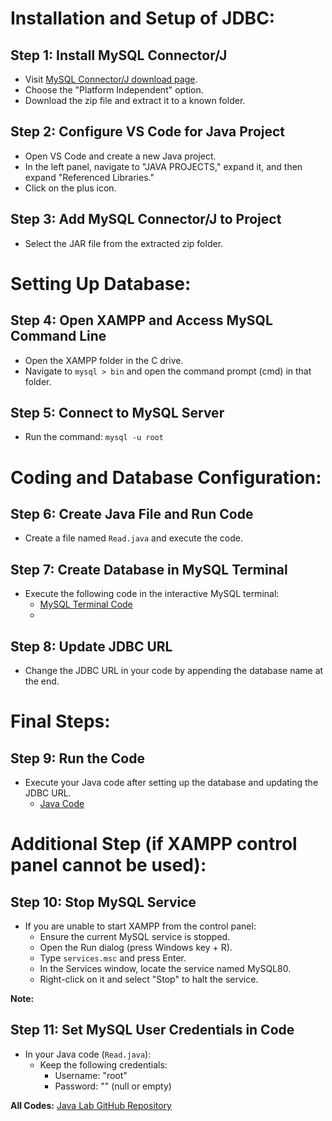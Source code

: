 # Installation and Setup of JDBC:

## Step 1: Install MySQL Connector/J
- Visit [MySQL Connector/J download page](https://dev.mysql.com/downloads/connector/j/).
- Choose the "Platform Independent" option.
- Download the zip file and extract it to a known folder.

## Step 2: Configure VS Code for Java Project
- Open VS Code and create a new Java project.
- In the left panel, navigate to "JAVA PROJECTS," expand it, and then expand "Referenced Libraries."
- Click on the plus icon.

## Step 3: Add MySQL Connector/J to Project
- Select the JAR file from the extracted zip folder.

# Setting Up Database:

## Step 4: Open XAMPP and Access MySQL Command Line
- Open the XAMPP folder in the C drive.
- Navigate to `mysql > bin` and open the command prompt (cmd) in that folder.

## Step 5: Connect to MySQL Server
- Run the command: `mysql -u root`

# Coding and Database Configuration:

## Step 6: Create Java File and Run Code
- Create a file named `Read.java` and execute the code.

## Step 7: Create Database in MySQL Terminal
- Execute the following code in the interactive MySQL terminal:
  - [MySQL Terminal Code](https://gist.github.com/myselfshravan/73f199ddff959af67f57590173d1e8b1)
  - <script src="https://gist.github.com/myselfshravan/73f199ddff959af67f57590173d1e8b1.js"></script>

## Step 8: Update JDBC URL
- Change the JDBC URL in your code by appending the database name at the end.

# Final Steps:

## Step 9: Run the Code
- Execute your Java code after setting up the database and updating the JDBC URL.
  - [Java Code](https://gist.github.com/myselfshravan/52cac49f8d9bfa19ca63a3344cc4fadc)

# Additional Step (if XAMPP control panel cannot be used):

## Step 10: Stop MySQL Service
- If you are unable to start XAMPP from the control panel:
  - Ensure the current MySQL service is stopped.
  - Open the Run dialog (press Windows key + R).
  - Type `services.msc` and press Enter.
  - In the Services window, locate the service named MySQL80.
  - Right-click on it and select "Stop" to halt the service.

**Note:** 

## Step 11: Set MySQL User Credentials in Code
- In your Java code (`Read.java`):
  - Keep the following credentials:
    - Username: "root"
    - Password: "" (null or empty)

**All Codes:**
[Java Lab GitHub Repository](https://github.com/githubhosting/Java-Lab)
